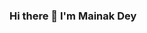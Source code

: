 ### Hi there 👋 I'm Mainak Dey

<!--
**Mainakdey1/Mainakdey1** is a ✨ _special_ ✨ repository because its `README.md` (this file) appears on your GitHub profile.

Here are some ideas to get you started:

![github stats](https://github-readme-stats.vercel.app/api?username=Mainakdey1)

